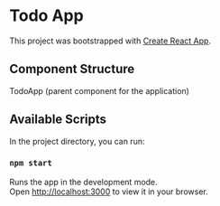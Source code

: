 # Todo App

This project was bootstrapped with [Create React App](https://github.com/facebook/create-react-app).

## Component Structure

TodoApp (parent component for the application)

## Available Scripts

In the project directory, you can run:

### `npm start`

Runs the app in the development mode.\
Open [http://localhost:3000](http://localhost:3000) to view it in your browser.
